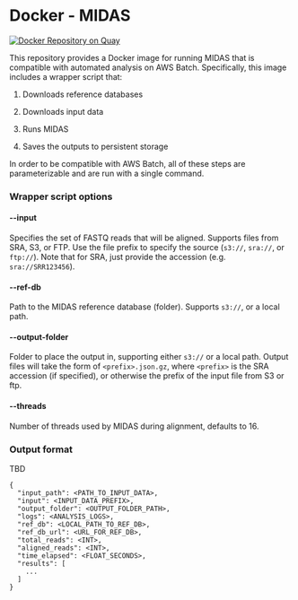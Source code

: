 # Docker - MIDAS

[![Docker Repository on Quay](https://quay.io/repository/fhcrc-microbiome/midas/status "Docker Repository on Quay")](https://quay.io/repository/fhcrc-microbiome/midas)

This repository provides a Docker image for running MIDAS that is compatible with automated analysis on AWS Batch. Specifically, this image includes a wrapper script that:


  1. Downloads reference databases

  2. Downloads input data

  3. Runs MIDAS

  4. Saves the outputs to persistent storage


In order to be compatible with AWS Batch, all of these steps are parameterizable and are run with a single command.


### Wrapper script options

#### --input

Specifies the set of FASTQ reads that will be aligned. Supports files from SRA, S3, or FTP. Use the file prefix to specify the source (`s3://`, `sra://`, or `ftp://`). Note that for SRA, just provide the accession (e.g. `sra://SRR123456`).

#### --ref-db

Path to the MIDAS reference database (folder). Supports `s3://`, or a local path.

#### --output-folder

Folder to place the output in, supporting either `s3://` or a local path. Output files will take the form of `<prefix>.json.gz`, where `<prefix>` is the SRA accession (if specified), or otherwise the prefix of the input file from S3 or ftp. 

#### --threads

Number of threads used by MIDAS during alignment, defaults to 16.

### Output format

TBD

```
{
  "input_path": <PATH_TO_INPUT_DATA>,
  "input": <INPUT_DATA_PREFIX>,
  "output_folder": <OUTPUT_FOLDER_PATH>,
  "logs": <ANALYSIS_LOGS>,
  "ref_db": <LOCAL_PATH_TO_REF_DB>,
  "ref_db_url": <URL_FOR_REF_DB>,
  "total_reads": <INT>,
  "aligned_reads": <INT>,
  "time_elapsed": <FLOAT_SECONDS>,
  "results": [
    ...
  ]
}
```

